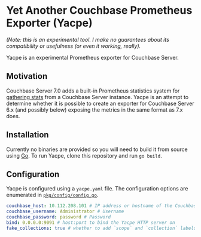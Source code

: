 # Yet Another Couchbase Prometheus Exporter (Yacpe)

*(Note: this is an experimental tool. I make no guarantees about its compatibility or usefulness (or even it working, really).*

Yacpe is an experimental Prometheus exporter for Couchbase Server.

## Motivation

Couchbase Server 7.0 adds a built-in Prometheus statistics system for [gathering stats](https://docs.couchbase.com/server/current/learn/security/roles.html#external-stats-reader) from a Couchbase Server instance. Yacpe is an attempt to determine whether it is possible to create an exporter for Couchbase Server 6.x (and possibly below) exposing the metrics in the same format as 7.x does.

## Installation

Currently no binaries are provided so you will need to build it from source using [Go](https://golang.org/doc/install). To run Yacpe, clone this repository and run `go build`.

## Configuration

Yacpe is configured using a `yacpe.yaml` file. The configuration options are enumerated in [`pkg/config/config.go`](https://github.com/markspolakovs/yacpe/blob/master/pkg/config/config.go).

```yaml
couchbase_host: 10.112.208.101 # IP address or hostname of the Couchbase Server instance
couchbase_username: Administrator # Username
couchbase_password: password # Password
bind: 0.0.0.0:9091 # host:port to bind the Yacpe HTTP server on
fake_collections: true # whether to add `scope` and `collection` labels (with a value of `_default`) to all metrics that have them in 7.x
```
